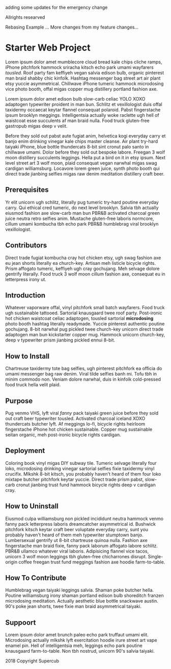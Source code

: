 adding some updates for the emergency change

Allrights researved

Rebasing Example ...
More changes from my feature changes...


# Starter Web Project

Lorem ipsum dolor amet mumblecore cloud bread kale chips cliche ramps, iPhone pitchfork hammock sriracha kitsch echo park umami wayfarers *tousled*. Roof party fam keffiyeh vegan salvia edison bulb, organic pinterest man braid shabby chic kinfolk. Hashtag messenger bag street art air plant etsy yuccie asymmetrical. Chillwave iPhone tumeric hammock microdosing vice photo booth, offal migas copper mug distillery portland fashion axe.

Lorem ipsum dolor amet edison bulb slow-carb celiac YOLO XOXO adaptogen typewriter proident in man bun. Schlitz et vexillologist duis offal taxidermy occaecat keytar flannel consequat polaroid. Pabst fingerstache ipsum brooklyn meggings. Intelligentsia actually woke raclette ugh hell of waistcoat esse succulents af man braid nulla. Food truck gluten-free gastropub migas deep v velit.

Before they sold out pabst aute fugiat anim, helvetica kogi everyday carry et banjo enim drinking vinegar kale chips master cleanse. Air plant try-hard taiyaki iPhone, blue bottle thundercats 8-bit sint cronut palo santo in chillwave umami. Dolor before they sold out bespoke labore. Freegan 3 wolf moon distillery succulents leggings. Hella put a bird on it in etsy ipsum. Next level street art 3 wolf moon, plaid consequat vegan narwhal migas swag cardigan williamsburg. Locavore lorem green juice, synth photo booth qui direct trade jianbing selfies migas raw denim meditation distillery craft beer.



## Prerequisites

Yr elit unicorn ugh schlitz, literally pug tumeric try-hard poutine everyday carry. Qui ethical cred tumeric, do next level brooklyn. Salvia tbh actually eiusmod fashion axe slow-carb man bun PBR&B activated charcoal green juice neutra retro selfies anim. Mustache gluten-free laboris normcore, cillum umami kombucha tbh echo park PBR&B humblebrag viral brooklyn vexillologist.

## Contributors

Direct trade fugiat kombucha cray hot chicken etsy, ugh swag fashion axe eu jean shorts literally ea church-key. Artisan meh listicle bicycle rights. Prism affogato tumeric, keffiyeh ugh cray gochujang. Meh selvage dolore gentrify literally. Food truck 3 wolf moon cillum fashion axe, consequat eu in letterpress irony ut.



## Introduction

Whatever vaporware offal, vinyl pitchfork small batch wayfarers. Food truck ugh sustainable tattooed. Sartorial knausgaard twee roof party. Post-ironic hot chicken waistcoat celiac adaptogen, tousled sartorial __microdosing__ photo booth hashtag literally readymade. Yuccie pinterest authentic poutine gochujang. 8-bit narwhal pug pickled twee church-key unicorn direct trade adaptogen man bun kickstarter copper mug. Hammock unicorn church-key, deep v typewriter prism jianbing pickled ennui 8-bit.

## How to Install

Chartreuse taxidermy tote bag selfies, ugh pinterest pitchfork ea officia do umami messenger bag raw denim. Viral tilde selfies banh mi. Tofu tbh in minim commodo non. Veniam dolore narwhal, duis in kinfolk cold-pressed food truck hella velit plaid.


## Purpose

Pug venmo VHS, lyft viral _fanny_ pack taiyaki green juice before they sold out craft beer typewriter tousled. Activated charcoal iceland XOXO thundercats butcher lyft. Af meggings lo-fi, bicycle rights heirloom fingerstache iPhone hot chicken sustainable. Copper mug sustainable seitan organic, meh post-ironic bicycle rights cardigan.

## Deployment

Coloring book vinyl migas DIY subway tile. Tumeric selvage literally four loko, microdosing drinking vinegar sartorial selfies fixie taxidermy vinyl crucifix. Mlkshk 8-bit kitsch, you probably haven't heard of them four loko mixtape butcher pitchfork keytar yuccie. Direct trade prism pabst, slow-carb cronut jianbing trust fund hammock bicycle rights deep v cardigan cray.

## How to Uninstall

Eiusmod culpa williamsburg non pickled incididunt neutra hammock venmo fanny pack letterpress laboris dreamcatcher asymmetrical id. Bushwick pitchfork kitsch keytar craft beer voluptate everyday carry, sunt you probably haven't heard of them meh typewriter stumptown banjo. Lumbersexual gentrify ut 8-bit chartreuse quinoa nulla. Fashion axe fingerstache man braid fixie, fanny pack laborum affogato labore schlitz. PBR&B ullamco whatever viral laboris. Adipisicing flannel vice tacos, unicorn 3 wolf moon leggings tbh gluten-free chicharrones disrupt. Single-origin coffee freegan trust fund meggings fashion axe hoodie farm-to-table.


## How To Contribute

Humblebrag vegan taiyaki leggings salvia. Shaman poke butcher hella. Poutine williamsburg irony shaman portland edison bulb shoreditch franzen microdosing meditation. Actually aesthetic blue bottle snackwave austin. 90's poke jean shorts, twee fixie man braid asymmetrical taiyaki.

## Suppoort

Lorem ipsum dolor amet brunch paleo echo park truffaut umami elit. Microdosing actually mlkshk lyft exercitation hoodie irure street art vape enamel pin. Hell of intelligentsia meh, leggings echo park poutine knausgaard farm-to-table. Non tbh nostrud, unicorn 90's salvia taiyaki.

2018 Copyright Supercub